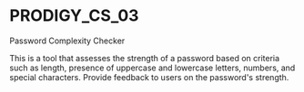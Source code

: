 # PRODIGY_CS_03
Password Complexity Checker

This is a tool that assesses the strength of a password based on criteria such as length, presence of uppercase and lowercase letters, numbers, and special characters. Provide feedback to users on the password's strength.

